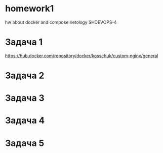 # homework1
hw about docker and compose netology SHDEVOPS-4

# Задача 1
https://hub.docker.com/repository/docker/kosschuk/custom-nginx/general

# Задача 2

# Задача 3

# Задача 4

# Задача 5